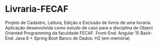 # Livraria-FECAF
Projeto de Cadastro, Leitura, Edição e Exclusão de livros de uma livraria. Aplicação desenvolvida como estudo de caso para a disciplina de Object Oriented Programming da faculdade FECAF.  Front-End: Angular 15  Back-End: Java 8 + Spring Boot  Banco de Dados: H2 (em memória)
